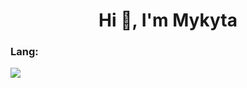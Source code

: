 <h1 align="center">Hi 👋, I'm Mykyta</h1>


<p align="left">
</p>

<h3 align="left">Lang:</h3>

<p><img align="center" src="https://github-readme-stats.vercel.app/api/top-langs?username=mykyttem&show_icons=true&locale=en&layout=compact&theme=dark"/></p>
